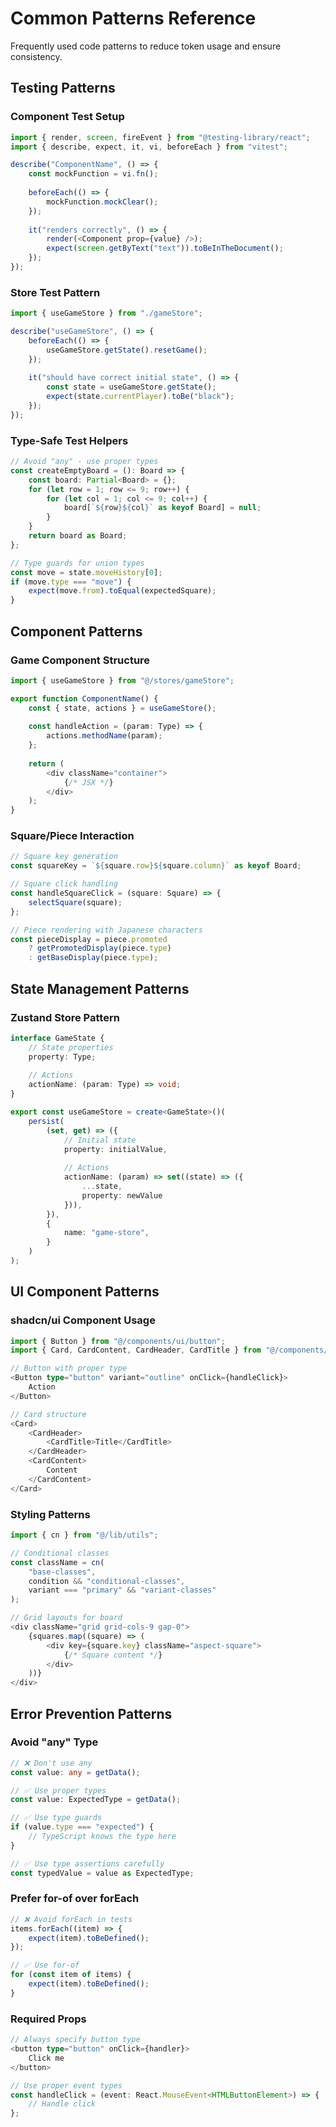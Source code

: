 # Common Patterns Reference

Frequently used code patterns to reduce token usage and ensure consistency.

## Testing Patterns

### Component Test Setup
```typescript
import { render, screen, fireEvent } from "@testing-library/react";
import { describe, expect, it, vi, beforeEach } from "vitest";

describe("ComponentName", () => {
    const mockFunction = vi.fn();
    
    beforeEach(() => {
        mockFunction.mockClear();
    });
    
    it("renders correctly", () => {
        render(<Component prop={value} />);
        expect(screen.getByText("text")).toBeInTheDocument();
    });
});
```

### Store Test Pattern
```typescript
import { useGameStore } from "./gameStore";

describe("useGameStore", () => {
    beforeEach(() => {
        useGameStore.getState().resetGame();
    });
    
    it("should have correct initial state", () => {
        const state = useGameStore.getState();
        expect(state.currentPlayer).toBe("black");
    });
});
```

### Type-Safe Test Helpers
```typescript
// Avoid "any" - use proper types
const createEmptyBoard = (): Board => {
    const board: Partial<Board> = {};
    for (let row = 1; row <= 9; row++) {
        for (let col = 1; col <= 9; col++) {
            board[`${row}${col}` as keyof Board] = null;
        }
    }
    return board as Board;
};

// Type guards for union types
const move = state.moveHistory[0];
if (move.type === "move") {
    expect(move.from).toEqual(expectedSquare);
}
```

## Component Patterns

### Game Component Structure
```typescript
import { useGameStore } from "@/stores/gameStore";

export function ComponentName() {
    const { state, actions } = useGameStore();
    
    const handleAction = (param: Type) => {
        actions.methodName(param);
    };
    
    return (
        <div className="container">
            {/* JSX */}
        </div>
    );
}
```

### Square/Piece Interaction
```typescript
// Square key generation
const squareKey = `${square.row}${square.column}` as keyof Board;

// Square click handling
const handleSquareClick = (square: Square) => {
    selectSquare(square);
};

// Piece rendering with Japanese characters
const pieceDisplay = piece.promoted 
    ? getPromotedDisplay(piece.type)
    : getBaseDisplay(piece.type);
```

## State Management Patterns

### Zustand Store Pattern
```typescript
interface GameState {
    // State properties
    property: Type;
    
    // Actions
    actionName: (param: Type) => void;
}

export const useGameStore = create<GameState>()(
    persist(
        (set, get) => ({
            // Initial state
            property: initialValue,
            
            // Actions
            actionName: (param) => set((state) => ({
                ...state,
                property: newValue
            })),
        }),
        {
            name: "game-store",
        }
    )
);
```

## UI Component Patterns

### shadcn/ui Component Usage
```typescript
import { Button } from "@/components/ui/button";
import { Card, CardContent, CardHeader, CardTitle } from "@/components/ui/card";

// Button with proper type
<Button type="button" variant="outline" onClick={handleClick}>
    Action
</Button>

// Card structure
<Card>
    <CardHeader>
        <CardTitle>Title</CardTitle>
    </CardHeader>
    <CardContent>
        Content
    </CardContent>
</Card>
```

### Styling Patterns
```typescript
import { cn } from "@/lib/utils";

// Conditional classes
const className = cn(
    "base-classes",
    condition && "conditional-classes",
    variant === "primary" && "variant-classes"
);

// Grid layouts for board
<div className="grid grid-cols-9 gap-0">
    {squares.map((square) => (
        <div key={square.key} className="aspect-square">
            {/* Square content */}
        </div>
    ))}
</div>
```

## Error Prevention Patterns

### Avoid "any" Type
```typescript
// ❌ Don't use any
const value: any = getData();

// ✅ Use proper types
const value: ExpectedType = getData();

// ✅ Use type guards
if (value.type === "expected") {
    // TypeScript knows the type here
}

// ✅ Use type assertions carefully
const typedValue = value as ExpectedType;
```

### Prefer for-of over forEach
```typescript
// ❌ Avoid forEach in tests
items.forEach((item) => {
    expect(item).toBeDefined();
});

// ✅ Use for-of
for (const item of items) {
    expect(item).toBeDefined();
}
```

### Required Props
```typescript
// Always specify button type
<button type="button" onClick={handler}>
    Click me
</button>

// Use proper event types
const handleClick = (event: React.MouseEvent<HTMLButtonElement>) => {
    // Handle click
};
```